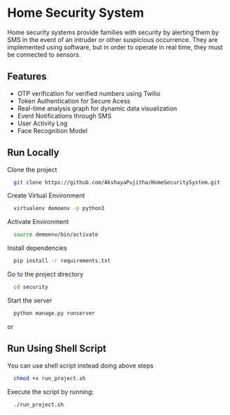 
# Home Security System

Home security systems provide families with security by alerting them by SMS in the event of an intruder or other suspicious occurrence. They are implemented using software, but in order to operate in real time, they must be connected to sensors.

## Features

- OTP verification for verified numbers using Twilio
- Token Authentication for Secure Acess
- Real-time analysis graph for dynamic data visualization
- Event Notifications through SMS
- User Activity Log
- Face Recognition Model



## Run Locally

Clone the project

```bash
  git clone https://github.com/AkshayaPujitha/HomeSecuritySystem.git
```

Create Virtual Environment

```bash
  virtualenv demoenv -p python3
```

Activate Environment

```bash
  source demoenv/bin/activate
```

Install dependencies

```bash
  pip install -r requirements.txt
```

Go to the project directory

```bash
  cd security
```

Start the server

```bash
  python manage.py runserver
```
or
## Run Using Shell Script
You can use shell script instead doing above steps

```bash
  chmod +x run_project.sh
```

Execute the script by running:
```bash
  ./run_project.sh
```





